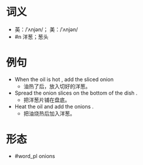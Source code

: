 # 词义
- 英：/ˈʌnjən/； 美：/ˈʌnjən/
- #n 洋葱；葱头
# 例句
- When the oil is hot , add the sliced onion
	- 油热了后，放入切好的洋葱。
- Spread the onion slices on the bottom of the dish .
	- 把洋葱片铺在盘底。
- Heat the oil and add the onions .
	- 把油烧热后加入洋葱。
# 形态
- #word_pl onions
